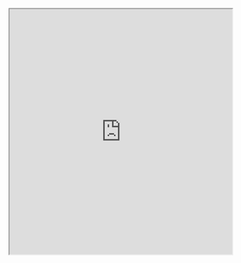 <iframe style="width:90%;height:500px;display:block;margin-left:auto;margin-right:auto;" src="http://benjymarks.com/nddem/visualise/coarse_grain.html"></iframe>
